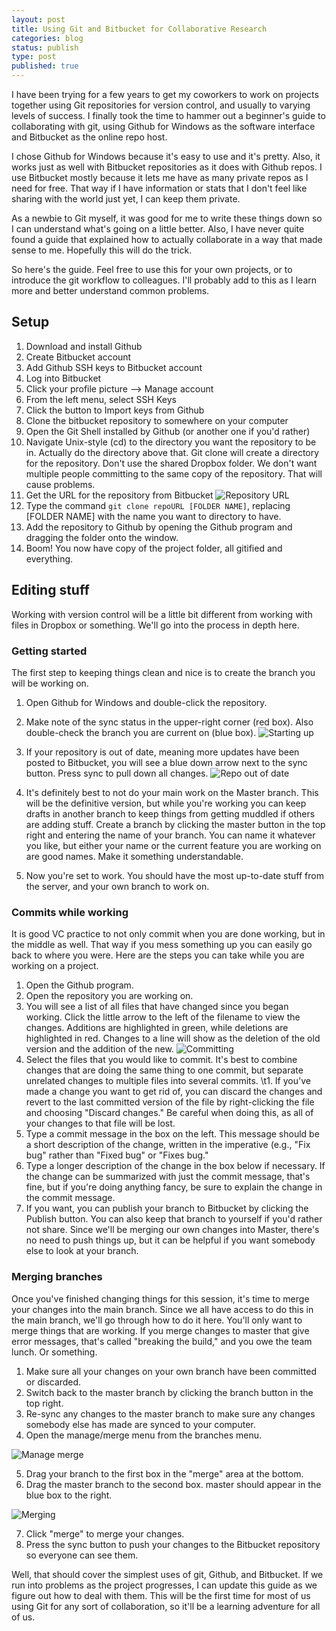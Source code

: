 ```yaml
---
layout: post
title: Using Git and Bitbucket for Collaborative Research
categories: blog
status: publish
type: post
published: true
---
```


I have been trying for a few years to get my coworkers to work on projects
together using Git repositories for version control, and usually to varying
levels of success. I finally took the time to hammer out a beginner's guide to
collaborating with git, using Github for Windows as the software interface and
Bitbucket as the online repo host.

I chose Github for Windows because it's easy to use and it's pretty. Also, it
works just as well with Bitbucket repositories as it does with Github repos. I
use Bitbucket mostly because it lets me have as many private repos as I need for
free. That way if I have information or stats that I don't feel like sharing
with the world just yet, I can keep them private.

As a newbie to Git myself, it was good for me to write these things down so I
can understand what's going on a little better. Also, I have never quite found a
guide that explained how to actually collaborate in a way that made sense to
me. Hopefully this will do the trick.

So here's the guide. Feel free to use this for your own projects, or to
introduce the git workflow to colleagues. I'll probably add to this as I learn
more and better understand common problems.

<!-- more -->

## Setup

1. Download and install Github
2. Create Bitbucket account
3. Add Github SSH keys to Bitbucket account
  1. Log into Bitbucket
  2. Click your profile picture --> Manage account
  3. From the left menu, select SSH Keys
  4. Click the button to Import keys from Github
4. Clone the bitbucket repository to somewhere on your computer
  1. Open the Git Shell installed by Github (or another one if you'd rather)
  2. Navigate Unix-style (cd) to the directory you want the repository to be
  in. Actually do the directory above that. Git clone will create a directory
  for the repository. Don't use the shared Dropbox folder. We don't want
  multiple people committing to the same copy of the repository. That will cause
  problems.
  3. Get the URL for the repository from Bitbucket
  ![Repository URL](http://i.imgur.com/lWycXqt.png)
  3. Type the command `git clone repoURL [FOLDER NAME]`, replacing [FOLDER NAME]
     with the name you want to directory to have.
5. Add the repository to Github by opening the Github program and dragging the
   folder onto the window.
6. Boom! You now have copy of the project folder, all gitified and everything.

## Editing stuff
Working with version control will be a little bit different from working with
files in Dropbox or something. We'll go into the process in depth here.

### Getting started

The first step to keeping things clean and nice is to create the branch you will
be working on.

1. Open Github for Windows and double-click the repository.
2. Make note of the sync status in the upper-right corner (red box). Also
double-check the branch you are current on (blue box).
![Starting up](http://i.imgur.com/Svaoeyl.png)

3. If your repository is out of date, meaning more updates have been posted to
Bitbucket, you will see a blue down arrow next to the sync button. Press sync to
pull down all changes.  ![Repo out of date](http://i.imgur.com/nj1WRAG.png)

4. It's definitely best to not do your main work on the Master branch. This will
   be the definitive version, but while you're working you can keep drafts in
   another branch to keep things from getting muddled if others are adding
   stuff. Create a branch by clicking the master button in the top right and
   entering the name of your branch. You can name it whatever you like, but
   either your name or the current feature you are working on are good
   names. Make it something understandable.
5. Now you're set to work. You should have the most up-to-date stuff from the
   server, and your own branch to work on.

### Commits while working

It is good VC practice to not only commit when you are done working, but in the
middle as well. That way if you mess something up you can easily go back to
where you were. Here are the steps you can take while you are working on a
project.

1. Open the Github program.
2. Open the repository you are working on.
3. You will see a list of all files that have changed since you began
working. Click the little arrow to the left of the filename to view the
changes. Additions are highlighted in green, while deletions are highlighted in
red. Changes to a line will show as the deletion of the old version and the
addition of the new.  ![Committing](http://i.imgur.com/f8qwB8o.png)
4. Select the files that you would like to commit. It's best to combine changes
that are doing the same thing to one commit, but separate unrelated changes to
multiple files into several commits.  \t1. If you've made a change you want to
get rid of, you can discard the changes and revert to the last committed version
of the file by right-clicking the file and choosing \"Discard changes.\" Be
careful when doing this, as all of your changes to that file will be lost.
5. Type a commit message in the box on the left. This message should be a short
   description of the change, written in the imperative (e.g., \"Fix bug\"
   rather than \"Fixed bug\" or \"Fixes bug.\"
6. Type a longer description of the change in the box below if necessary. If the
change can be summarized with just the commit message, that's fine, but if
you're doing anything fancy, be sure to explain the change in the commit
message.
7. If you want, you can publish your branch to Bitbucket by clicking the Publish button. You can also keep that branch to yourself if you'd rather not share. Since we'll be merging our own changes into Master, there's no need to push things up, but it can be helpful if you want somebody else to look at your branch.  

### Merging branches

Once you've finished changing things for this session, it's time to merge your
changes into the main branch. Since we all have access to do this in the main
branch, we'll go through how to do it here. You'll only want to merge things
that are working. If you merge changes to master that give error messages,
that's called "breaking the build," and you owe the team lunch. Or something.

1. Make sure all your changes on your own branch have been committed or
   discarded.
2. Switch back to the master branch by clicking the branch button in the top
   right.
3. Re-sync any changes to the master branch to make sure any changes somebody
   else has made are synced to your computer.
4. Open the manage/merge menu from the branches menu.

![Manage merge](http://i.imgur.com/2Iy6UuF.png)

5. Drag your branch to the first box in the \"merge\" area at the bottom.
6. Drag the master branch to the second box. master should appear in the blue
   box to the right.

![Merging](http://i.imgur.com/o5NpTt8.png)

7. Click \"merge\" to merge your changes.
8. Press the sync button to push your changes to the Bitbucket repository so
   everyone can see them.

Well, that should cover the simplest uses of git, Github, and Bitbucket. If we
run into problems as the project progresses, I can update this guide as we
figure out how to deal with them. This will be the first time for most of us
using Git for any sort of collaboration, so it'll be a learning adventure for
all of us.